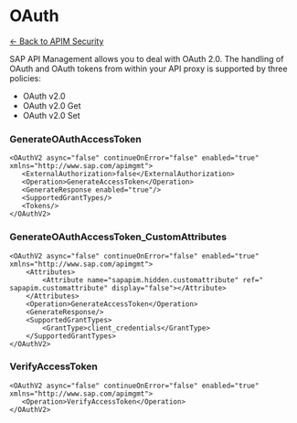 # OAuth


[<- Back to APIM Security](./apim-security-readme.md)

SAP API Management allows you to deal with OAuth 2.0. The handling of OAuth and OAuth tokens from within your API proxy is supported by three policies:

* OAuth v2.0
* OAuth v2.0 Get
* OAuth v2.0 Set

### GenerateOAuthAccessToken
```
<OAuthV2 async="false" continueOnError="false" enabled="true" xmlns="http://www.sap.com/apimgmt">
   <ExternalAuthorization>false</ExternalAuthorization>
   <Operation>GenerateAccessToken</Operation>
   <GenerateResponse enabled="true"/>
   <SupportedGrantTypes/>
   <Tokens/>
</OAuthV2>

```

### GenerateOAuthAccessToken_CustomAttributes
```
<OAuthV2 async="false" continueOnError="false" enabled="true" xmlns="http://www.sap.com/apimgmt">
    <Attributes> 
        <Attribute name="sapapim.hidden.customattribute" ref=" sapapim.customattribute" display="false"></Attribute>
    </Attributes>
    <Operation>GenerateAccessToken</Operation>
    <GenerateResponse/>
    <SupportedGrantTypes>
        <GrantType>client_credentials</GrantType>
    </SupportedGrantTypes>
</OAuthV2>

```

### VerifyAccessToken 
```
<OAuthV2 async="false" continueOnError="false" enabled="true" xmlns="http://www.sap.com/apimgmt">
   <Operation>VerifyAccessToken</Operation>
</OAuthV2>
```

